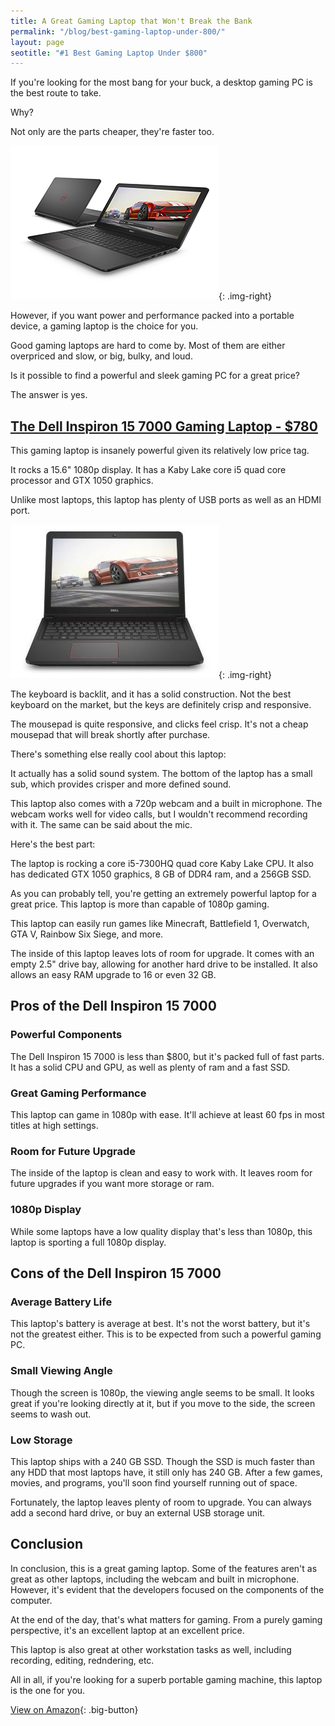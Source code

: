 ```yaml
---
title: A Great Gaming Laptop that Won't Break the Bank
permalink: "/blog/best-gaming-laptop-under-800/"
layout: page
seotitle: "#1 Best Gaming Laptop Under $800"
---
```


If you're looking for the most bang for your buck, a desktop gaming PC is the best route to take.

Why? 

Not only are the parts cheaper, they're faster too. 

![Inspiron 15](/img/gaming-laptop/inspiron-15.jpg){: .img-right}

However, if you want power and performance packed into a portable device, a gaming laptop is the choice for you. 

Good gaming laptops are hard to come by. Most of them are either overpriced and slow, or big, bulky, and loud.

Is it possible to find a powerful and sleek gaming PC for a great price? 

The answer is yes.

## [The Dell Inspiron 15 7000 Gaming Laptop - $780](http://amzn.to/2vFtMkF)

This gaming laptop is insanely powerful given its relatively low price tag. 

It rocks a 15.6" 1080p display. It has a Kaby Lake core i5 quad core processor and GTX 1050 graphics. 

Unlike most laptops, this laptop has plenty of USB ports as well as an HDMI port. 

![Dell Inspiron 15-7000](/img/gaming-laptop/dell-inspiron-15-7000.jpg){: .img-right}

The keyboard is backlit, and it has a solid construction. Not the best keyboard on the market, but the keys are definitely crisp and responsive.

The mousepad is quite responsive, and clicks feel crisp. It's not a cheap mousepad that will break shortly after purchase.

There's something else really cool about this laptop:

It actually has a solid sound system. The bottom of the laptop has a small sub, which provides crisper and more defined sound. 

This laptop also comes with a 720p webcam and a built in microphone. The webcam works well for video calls, but I wouldn't recommend recording with it. The same can be said about the mic. 

Here's the best part:

The laptop is rocking a core i5-7300HQ quad core Kaby Lake CPU. It also has dedicated GTX 1050 graphics, 8 GB of DDR4 ram, and a 256GB SSD. 

As you can probably tell, you're getting an extremely powerful laptop for a great price. This laptop is more than capable of 1080p gaming. 

This laptop can easily run games like Minecraft, Battlefield 1, Overwatch, GTA V, Rainbow Six Siege, and more. 

The inside of this laptop leaves lots of room for upgrade. It comes with an empty 2.5" drive bay, allowing for another hard drive to be installed. It also allows an easy RAM upgrade to 16 or even 32 GB.

## Pros of the Dell Inspiron 15 7000

### Powerful Components 

The Dell Inspiron 15 7000 is less than $800, but it's packed full of fast parts. It has a solid CPU and GPU, as well as plenty of ram and a fast SSD. 

### Great Gaming Performance 

This laptop can game in 1080p with ease. It'll achieve at least 60 fps in most titles at high settings. 

### Room for Future Upgrade

The inside of the laptop is clean and easy to work with. It leaves room for future upgrades if you want more storage or ram. 

### 1080p Display

While some laptops have a low quality display that's less than 1080p, this laptop is sporting a full 1080p display. 

## Cons of the Dell Inspiron 15 7000 

### Average Battery Life

This laptop's battery is average at best. It's not the worst battery, but it's not the greatest either. This is to be expected from such a powerful gaming PC. 

### Small Viewing Angle 

Though the screen is 1080p, the viewing angle seems to be small. It looks great if you're looking directly at it, but if you move to the side, the screen seems to wash out. 

### Low Storage 

This laptop ships with a 240 GB SSD. Though the SSD is much faster than any HDD that most laptops have, it still only has 240 GB. After a few games, movies, and programs, you'll soon find yourself running out of space. 

Fortunately, the laptop leaves plenty of room to upgrade. You can always add a second hard drive, or buy an external USB storage unit. 

## Conclusion 

In conclusion, this is a great gaming laptop. Some of the features aren't as great as other laptops, including the webcam and built in microphone. However, it's evident that the developers focused on the components of the computer. 

At the end of the day, that's what matters for gaming. From a purely gaming perspective, it's an excellent laptop at an excellent price. 

This laptop is also great at other workstation tasks as well, including recording, editing, redndering, etc. 

All in all, if you're looking for a superb portable gaming machine, this laptop is the one for you. 

[View on Amazon](http://amzn.to/2vFtMkF){: .big-button}


